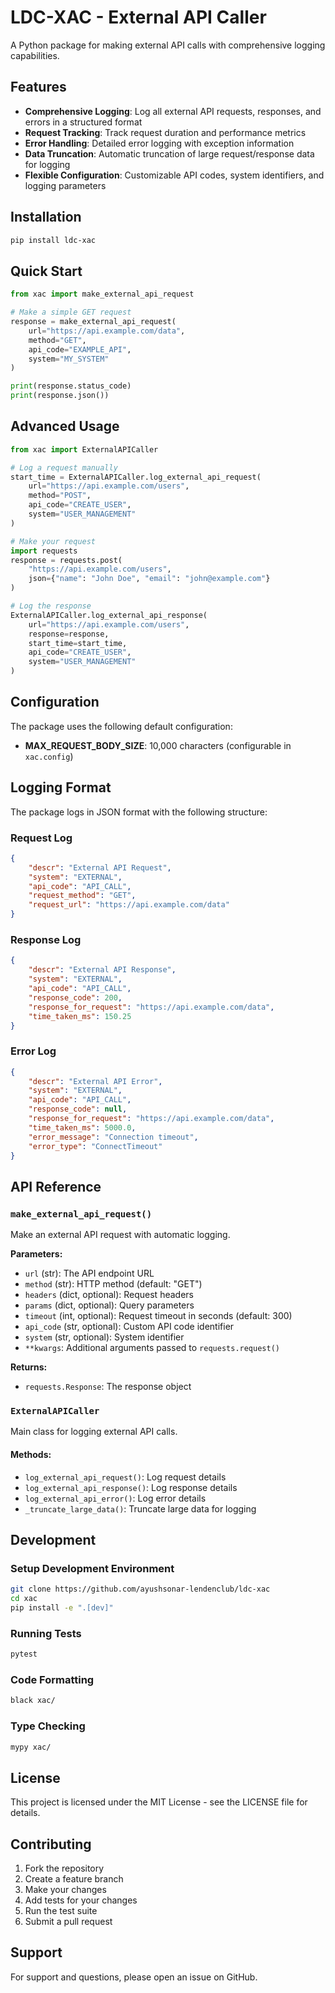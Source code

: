 # LDC-XAC - External API Caller

A Python package for making external API calls with comprehensive logging capabilities.

## Features

- **Comprehensive Logging**: Log all external API requests, responses, and errors in a structured format
- **Request Tracking**: Track request duration and performance metrics
- **Error Handling**: Detailed error logging with exception information
- **Data Truncation**: Automatic truncation of large request/response data for logging
- **Flexible Configuration**: Customizable API codes, system identifiers, and logging parameters

## Installation

```bash
pip install ldc-xac
```

## Quick Start

```python
from xac import make_external_api_request

# Make a simple GET request
response = make_external_api_request(
    url="https://api.example.com/data",
    method="GET",
    api_code="EXAMPLE_API",
    system="MY_SYSTEM"
)

print(response.status_code)
print(response.json())
```

## Advanced Usage

```python
from xac import ExternalAPICaller

# Log a request manually
start_time = ExternalAPICaller.log_external_api_request(
    url="https://api.example.com/users",
    method="POST",
    api_code="CREATE_USER",
    system="USER_MANAGEMENT"
)

# Make your request
import requests
response = requests.post(
    "https://api.example.com/users",
    json={"name": "John Doe", "email": "john@example.com"}
)

# Log the response
ExternalAPICaller.log_external_api_response(
    url="https://api.example.com/users",
    response=response,
    start_time=start_time,
    api_code="CREATE_USER",
    system="USER_MANAGEMENT"
)
```

## Configuration

The package uses the following default configuration:

- **MAX_REQUEST_BODY_SIZE**: 10,000 characters (configurable in `xac.config`)

## Logging Format

The package logs in JSON format with the following structure:

### Request Log
```json
{
    "descr": "External API Request",
    "system": "EXTERNAL",
    "api_code": "API_CALL",
    "request_method": "GET",
    "request_url": "https://api.example.com/data"
}
```

### Response Log
```json
{
    "descr": "External API Response",
    "system": "EXTERNAL",
    "api_code": "API_CALL",
    "response_code": 200,
    "response_for_request": "https://api.example.com/data",
    "time_taken_ms": 150.25
}
```

### Error Log
```json
{
    "descr": "External API Error",
    "system": "EXTERNAL",
    "api_code": "API_CALL",
    "response_code": null,
    "response_for_request": "https://api.example.com/data",
    "time_taken_ms": 5000.0,
    "error_message": "Connection timeout",
    "error_type": "ConnectTimeout"
}
```

## API Reference

### `make_external_api_request()`

Make an external API request with automatic logging.

**Parameters:**
- `url` (str): The API endpoint URL
- `method` (str): HTTP method (default: "GET")
- `headers` (dict, optional): Request headers
- `params` (dict, optional): Query parameters
- `timeout` (int, optional): Request timeout in seconds (default: 300)
- `api_code` (str, optional): Custom API code identifier
- `system` (str, optional): System identifier
- `**kwargs`: Additional arguments passed to `requests.request()`

**Returns:**
- `requests.Response`: The response object

### `ExternalAPICaller`

Main class for logging external API calls.

#### Methods:

- `log_external_api_request()`: Log request details
- `log_external_api_response()`: Log response details
- `log_external_api_error()`: Log error details
- `_truncate_large_data()`: Truncate large data for logging

## Development

### Setup Development Environment

```bash
git clone https://github.com/ayushsonar-lendenclub/ldc-xac
cd xac
pip install -e ".[dev]"
```

### Running Tests

```bash
pytest
```

### Code Formatting

```bash
black xac/
```

### Type Checking

```bash
mypy xac/
```

## License

This project is licensed under the MIT License - see the LICENSE file for details.

## Contributing

1. Fork the repository
2. Create a feature branch
3. Make your changes
4. Add tests for your changes
5. Run the test suite
6. Submit a pull request

## Support

For support and questions, please open an issue on GitHub.
